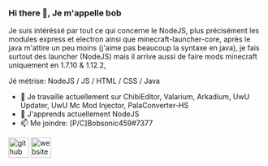 ### Hi there 👋, Je m'appelle bob

Je suis intéréssé par tout ce qui concerne le NodeJS, plus précisément les modules express et electron ainsi que minecraft-launcher-core, après le java m'attire un peu moins (j'aime pas beaucoup la syntaxe en java), je fais surtout des launcher (NodeJS) mais il arrive aussi de faire mods minecraft uniquement en 1.7.10 & 1.12.2,

Jé métrise: NodeJS / JS / HTML / CSS / Java

- 🔭 Je travaille actuellement sur ChibiEditor, Valarium, Arkadium, UwU Updater, UwU Mc Mod Injector, PalaConverter-HS 
- 🌱 J'apprends actuellement NodeJS 
- 📫 Me joindre: [P/C]Bobsonic459#7377 


[<img src='https://cdn.jsdelivr.net/npm/simple-icons@3.0.1/icons/github.svg' alt='github' height='40'>](https://github.com/BOBsonic459)  [<img src='https://cdn.jsdelivr.net/npm/simple-icons@3.0.1/icons/icloud.svg' alt='website' height='40'>](https://bobsonic.com) 
